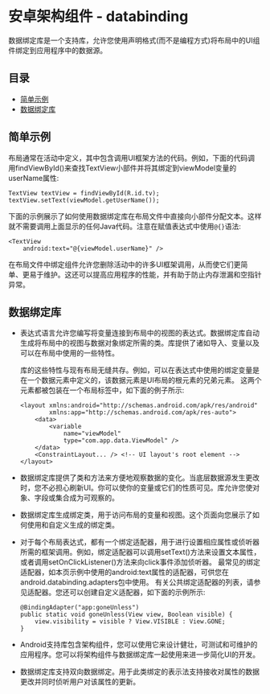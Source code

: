 # 安卓架构组件 - databinding

数据绑定库是一个支持库，允许您使用声明格式(而不是编程方式)将布局中的UI组件绑定到应用程序中的数据源。

## 目录

* [简单示例](#简单示例)
* [数据绑定库](#数据绑定库)


## 简单示例

布局通常在活动中定义，其中包含调用UI框架方法的代码。例如，下面的代码调用findViewById()来查找TextView小部件并将其绑定到viewModel变量的userName属性:

```
TextView textView = findViewById(R.id.tv);
textView.setText(viewModel.getUserName());
```

下面的示例展示了如何使用数据绑定库在布局文件中直接向小部件分配文本。这样就不需要调用上面显示的任何Java代码。注意在赋值表达式中使用`@{}`语法:

```
<TextView
    android:text="@{viewModel.userName}" />
```

在布局文件中绑定组件允许您删除活动中的许多UI框架调用，从而使它们更简单、更易于维护。这还可以提高应用程序的性能，并有助于防止内存泄漏和空指针异常。


## 数据绑定库

* 表达式语言允许您编写将变量连接到布局中的视图的表达式。数据绑定库自动生成将布局中的视图与数据对象绑定所需的类。库提供了诸如导入、变量以及可以在布局中使用的一些特性。

  库的这些特性与现有布局无缝共存。例如，可以在表达式中使用的绑定变量是在一个数据元素中定义的，该数据元素是UI布局的根元素的兄弟元素。
  这两个元素都被包装在一个布局标签中，如下面的例子所示:

  ```
  <layout xmlns:android="http://schemas.android.com/apk/res/android"
          xmlns:app="http://schemas.android.com/apk/res-auto">
      <data>
          <variable
              name="viewModel"
              type="com.app.data.ViewModel" />
      </data>
      <ConstraintLayout... /> <!-- UI layout's root element -->
  </layout>
  ```

* 数据绑定库提供了类和方法来方便地观察数据的变化。当底层数据源发生更改时，您不必担心刷新UI。你可以使你的变量或它们的性质可见。库允许您使对象、字段或集合成为可观察的。

* 数据绑定库生成绑定类，用于访问布局的变量和视图。这个页面向您展示了如何使用和自定义生成的绑定类。

* 对于每个布局表达式，都有一个绑定适配器，用于进行设置相应属性或侦听器所需的框架调用。例如，绑定适配器可以调用setText()方法来设置文本属性，或者调用setOnClickListener()方法来向click事件添加侦听器。
  最常见的绑定适配器，如本页示例中使用的android:text属性的适配器，可供您在android.databinding.adapters包中使用。
  有关公共绑定适配器的列表，请参见适配器。您还可以创建自定义适配器，如下面的示例所示:

  ```
  @BindingAdapter("app:goneUnless")
  public static void goneUnless(View view, Boolean visible) {
      view.visibility = visible ? View.VISIBLE : View.GONE;
  }
  ```

* Android支持库包含架构组件，您可以使用它来设计健壮，可测试和可维护的应用程序。您可以将架构组件与数据绑定库一起使用来进一步简化UI的开发。

* 数据绑定库支持双向数据绑定。用于此类绑定的表示法支持接收对属性的数据更改并同时侦听用户对该属性的更新。